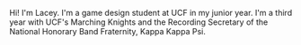 Hi! I'm Lacey. I'm a game design student at UCF in my junior year. 
I'm a third year with UCF's Marching Knights and the Recording Secretary of the National Honorary Band Fraternity, Kappa Kappa Psi.
